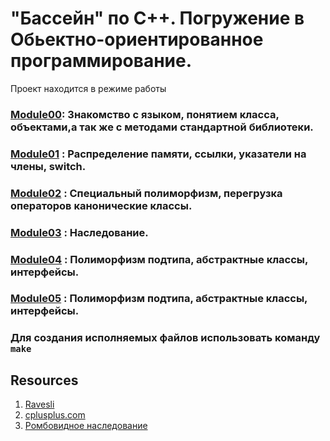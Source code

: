 # "Бассейн" по С++. Погружение в Обьектно-ориентированное программирование.
Проект находится в режиме работы 

### [Module00](https://github.com/odgigodji/CPP/tree/master/CPP00): Знакомство с языком, понятием класса, объектами,а так же с методами стандартной библиотеки.

### [Module01](https://github.com/odgigodji/CPP/tree/master/CPP01) : Распределение памяти, ссылки, указатели на члены, switch.

### [Module02](https://github.com/odgigodji/CPP/tree/master/CPP02) : Специальный полиморфизм, перегрузка операторов канонические классы.

### [Module03](https://github.com/odgigodji/CPP/tree/master/CPP03) : Наследование.

### [Module04](https://github.com/odgigodji/CPP/tree/master/CPP04) : Полиморфизм подтипа, абстрактные классы, интерфейсы.

### [Module05](https://github.com/odgigodji/CPP/tree/master/CPP05) : Полиморфизм подтипа, абстрактные классы, интерфейсы.

### Для создания исполняемых файлов использовать команду `make`

## Resources
1. [Ravesli](https://ravesli.com/uroki-cpp/)
2. [cplusplus.com](https://www.cplusplus.com/)
3. [Ромбовидное наследование](https://www.youtube.com/watch?v=oqpx7L5ipbw&ab_channel=%23SimpleCode)
